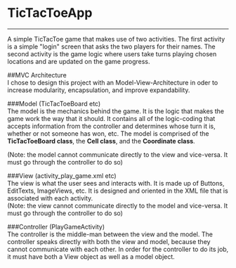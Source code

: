 # TicTacToeApp
--------------
A simple TicTacToe game that makes use of two activities. The first activity is a simple "login" screen that asks the two players for their names. The second activity is the game logic where users take turns playing chosen locations and are updated on the game progress.

##MVC Architecture  
I chose to design this project with an Model-View-Architecture in oder to increase modularity, encapsulation, and improve expandability.

###Model  (TicTacToeBoard etc)  
The model is the mechanics behind the game. It is the logic that makes the game work the way that it should.
It contains all of the logic-coding that accepts information from the controller and determines whose turn it is, 
whether or not someone has won, etc. The model is comprised of the **TicTacToeBoard class**, the **Cell class**, and the **Coordinate class**.

(Note: the model cannot communicate directly to the view and vice-versa. It must go through the controller to do so)

###View  (activity_play_game.xml etc)  
The view is what the user sees and interacts with. It is made up of Buttons, EditTexts, ImageViews, etc.
It is designed and oriented in the XML file that is associated with each activity.  
(Note: the view cannot communicate directly to the model and vice-versa. It must go through the controller to do so)

###Controller  (PlayGameActivity)  
The controller is the middle-man between the view and the model. The controller speaks directly with both the view and model, because
they cannot communicate with each other. In order for the controller to do its job, it must have both a View object as well
as a model object.  



